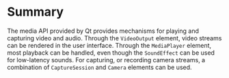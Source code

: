 # Summary

The media API provided by Qt provides mechanisms for playing and capturing video and audio. Through the `VideoOutput` element, video streams can be rendered in the user interface. Through the `MediaPlayer` element, most playback can be handled, even though the `SoundEffect` can be used for low-latency sounds. For capturing, or recording camera streams, a combination of `CaptureSession` and `Camera` elements can be used.
